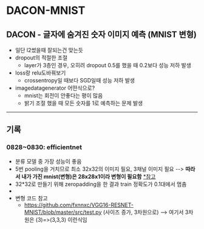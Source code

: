 # DACON-MNIST
## DACON - 글자에 숨겨진 숫자 이미지 예측 (MNIST 변형)
- 일단 l2썼을때 잘되는건 맞는듯
- dropout의 적절한 조절
  - layer가 3층인 경우, 오히려 dropout 0.5를 했을 때 0.2보다 성능 저하 발생
- loss랑 relu도바꿔보기
  - crossentropy일 때보다 SGD일때 성능 저하 발생
- imagedatagenerator 어떤식으로?
  - mnist는 회전이 안좋다는 평이 많음
  - 밝기 조절 했을 때 모든 숫자를 1로 예측하는 문제 발생

---
## 기록
### 0828~0830: efficientnet
- 분류 모델 중 가장 성능이 좋음
- 5번 pooling을 거치므로 최소 32x32의 이미지 필요, 3채널 이미지 필요 --> **따라서 내가 가진 mnist(변형)은 28x28x1이라 변형이 필요함** [*참고](https://github.com/qubvel/efficientnet/issues/129)
- 32*32로 만들기 위해 zeropadding을 한 결과 train 정확도가 0.1대에서 멈춤
- 
- 변형 코드 참고
  - https://github.com/fxnnxc/VGG16-RESNET-MNIST/blob/master/src/test.py (사이즈 증가, 3차원으로) --> 여기서 3차원은 (3)=>(3,3,3) 이런식임  
  
